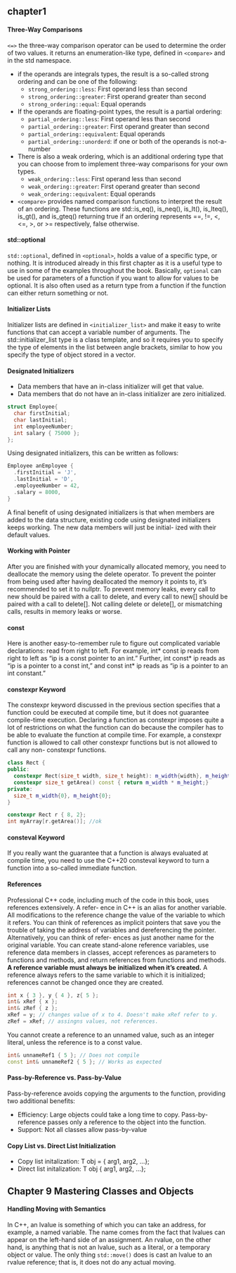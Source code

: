 ## chapter1
#### Three-Way Comparisons
```<=>``` the three-way comparison operator can be used to determine the order of two values. it returns an enumeration-like type, defined in ```<compare>``` and in the std namespace.
- if the operands are integrals types, the result is a so-called strong ordering and can be one of the following:
  - ```strong_ordering::less```: First operand less than second
  - ```strong_ordering::greater```: First operand greater than second
  - ```strong_ordering::equal```: Equal operands
- If the operands are floating-point types, the result is a partial ordering:
  - ```partial_ordering::less```: First operand less than second
  - ```partial_ordering::greater```: First operand greater than second
  - ```partial_ordering::equivalent```: Equal operands
  - ```partial_ordering::unorderd```: if one or both of the operands is not-a-number
- There is also a weak ordering, which is an additional ordering type that you can choose from to implement three-way comparisons for your own types.
  - ```weak_ordering::less```: First operand less than second
  - ```weak_ordering::greater```: First operand greater than second
  - ```weak_ordering::equivalent```: Equal operands 
- ```<compare>``` provides named comparison functions to interpret the result of an ordering. These functions are std::is_eq(), is_neq(), is_lt(), is_lteq(), is_gt(), and is_gteq() returning true if an ordering represents ==, !=, <, <=, >, or >= respectively, false otherwise.
#### std::optional
```std::optional```, defined in ```<optional>```, holds a value of a specific type, or nothing. It is introduced already in this first chapter as it is a useful type to use in some of the examples throughout the book. Basically, ```optional``` can be used for parameters of a function if you want to allow for values to be optional. It is also often used as a return type from a function if the function can either return something or not. 
#### Initializer Lists
Initializer lists are defined in ```<initializer_list>``` and make it easy to write functions that can accept a variable number of arguments. The std::initializer_list type is a class template, and so it requires you to specify the type of elements in the list between angle brackets, similar to how you specify the type of object stored in a vector.
#### Designated Initializers
- Data members that have an in-class initializer will get that value.
- Data members that do not have an in-class initializer are zero initialized.
```c++
struct Employee{
  char firstInitial;
  char lastInitial;
  int employeeNumber;
  int salary { 75000 };
};
```
Using designated initializers, this can be written as follows:
```c++
Employee anEmployee {
  .firstInitial = 'J',
  .lastInitial = 'D',
  .employeeNumber = 42,
  .salary = 8000,
}
```
A final benefit of using designated initializers is that when members are added to the data structure, existing code using designated initializers keeps working. The new data members will just be initial- ized with their default values.
####  Working with Pointer
After you are finished with your dynamically allocated memory, you need to deallocate the memory using the delete operator. To prevent the pointer from being used after having deallocated the memory it points to, it’s recommended to set it to nullptr.
To prevent memory leaks, every call to new should be paired with a call to delete, and every call to new[] should be paired with a call to delete[]. Not calling delete or delete[], or mismatching calls, results in memory leaks or worse.
#### const
Here is another easy-to-remember rule to figure out complicated variable declarations: read from right to left. For example, int* const ip reads from right to left as “ip is a const pointer to an int.” Further, int const* ip reads as “ip is a pointer to a const int,” and const int* ip reads as “ip is a pointer to an int constant.”
#### constexpr Keyword
The constexpr keyword discussed in the previous section specifies that a function could be executed at compile time, but it does not guarantee compile-time execution. 
Declaring a function as constexpr imposes quite a lot of restrictions on what the function can do because the compiler has to be able to evaluate the function at compile time. For example, a constexpr function is allowed to call other constexpr functions but is not allowed to call any non- constexpr functions.
```c++
class Rect {
public:
  constexpr Rect(size_t width, size_t height): m_width{width}, m_height{height}{}
  constexpr size_t getArea() const { return m_width * m_height;}
private:
  size_t m_width{0}, m_height{0};
}

constexpr Rect r { 8, 2};
int myArray[r.getArea()]; //ok
```
#### consteval Keyword
If you really want the guarantee that a function is always evaluated at compile time, you need to use the C++20 consteval keyword to turn a function into a so-called immediate function.
#### References
Professional C++ code, including much of the code in this book, uses references extensively. A refer- ence in C++ is an alias for another variable. All modifications to the reference change the value of the variable to which it refers. You can think of references as implicit pointers that save you the trouble of taking the address of variables and dereferencing the pointer. Alternatively, you can think of refer- ences as just another name for the original variable. You can create stand-alone reference variables, use reference data members in classes, accept references as parameters to functions and methods, and return references from functions and methods.
**A reference variable must always be initialized when it’s created.**
A reference always refers to the same variable to which it is initialized; references cannot be changed once they are created.
```c++
int x { 3 }, y { 4 }, z{ 5 };
int& xRef { x };
int& zRef { z };
xRef = y; // changes value of x to 4. Doesn't make xRef refer to y.
zRef = xRef; // assingns values, not references.
```
You cannot create a reference to an unnamed value, such as an integer literal, unless the reference is to a const value. 
```c++
int& unnameRef1 { 5 }; // Does not compile
const int& unnameRef2 { 5 }; // Works as expected
```
#### Pass-by-Reference vs. Pass-by-Value
Pass-by-reference avoids copying the arguments to the function, providing two additional benefits:
- Efficiency: Large objects could take a long time to copy. Pass-by-reference passes only a reference to the object into the function.
- Support: Not all classes allow pass-by-value
#### Copy List vs. Direct List Initialization
- Copy list initalization: T obj = { arg1, arg2, ...};
- Direct list initalization: T obj { arg1, arg2, ...};
## Chapter 9 Mastering Classes and Objects
#### Handling Moving with Semantics
In C++, an lvalue is something of which you can take an address, for example, a named variable. The name comes from the fact that lvalues can appear on the left-hand side of an assignment. An rvalue, on the other hand, is anything that is not an lvalue, such as a literal, or a temporary object or value.
The only thing ```std::move()``` does is cast an lvalue to an rvalue reference; that is, it does not do any actual moving.
